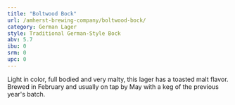 ```yaml
---
title: "Boltwood Bock"
url: /amherst-brewing-company/boltwood-bock/
category: German Lager
style: Traditional German-Style Bock
abv: 5.7
ibu: 0
srm: 0
upc: 0
---
```

Light in color, full bodied and very malty, this lager has a toasted malt flavor. Brewed in February and usually on tap by May with a keg of the previous year's batch.
